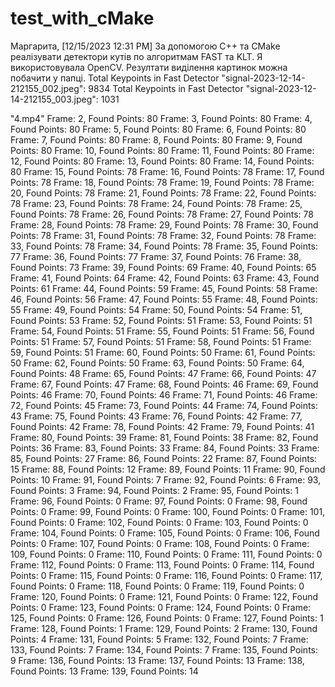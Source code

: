 # test_with_cMake
Маргарита, [12/15/2023 12:31 PM]
За допомогою С++ та СMake реалізувати детектори кутів по алгоритмам FAST та KLT. Я використовувала OpenCV. Резултати виділення картинок можна побачити у папці. 
Total Keypoints in Fast Detector "signal-2023-12-14-212155_002.jpeg": 9834
Total Keypoints in Fast Detector "signal-2023-12-14-212155_003.jpeg": 1031

"4.mp4"
Frame: 2, Found Points: 80
Frame: 3, Found Points: 80
Frame: 4, Found Points: 80
Frame: 5, Found Points: 80
Frame: 6, Found Points: 80
Frame: 7, Found Points: 80
Frame: 8, Found Points: 80
Frame: 9, Found Points: 80
Frame: 10, Found Points: 80
Frame: 11, Found Points: 80
Frame: 12, Found Points: 80
Frame: 13, Found Points: 80
Frame: 14, Found Points: 80
Frame: 15, Found Points: 78
Frame: 16, Found Points: 78
Frame: 17, Found Points: 78
Frame: 18, Found Points: 78
Frame: 19, Found Points: 78
Frame: 20, Found Points: 78
Frame: 21, Found Points: 78
Frame: 22, Found Points: 78
Frame: 23, Found Points: 78
Frame: 24, Found Points: 78
Frame: 25, Found Points: 78
Frame: 26, Found Points: 78
Frame: 27, Found Points: 78
Frame: 28, Found Points: 78
Frame: 29, Found Points: 78
Frame: 30, Found Points: 78
Frame: 31, Found Points: 78
Frame: 32, Found Points: 78
Frame: 33, Found Points: 78
Frame: 34, Found Points: 78
Frame: 35, Found Points: 77
Frame: 36, Found Points: 77
Frame: 37, Found Points: 76
Frame: 38, Found Points: 73
Frame: 39, Found Points: 69
Frame: 40, Found Points: 65
Frame: 41, Found Points: 64
Frame: 42, Found Points: 63
Frame: 43, Found Points: 61
Frame: 44, Found Points: 59
Frame: 45, Found Points: 58
Frame: 46, Found Points: 56
Frame: 47, Found Points: 55
Frame: 48, Found Points: 55
Frame: 49, Found Points: 54
Frame: 50, Found Points: 54
Frame: 51, Found Points: 53
Frame: 52, Found Points: 51
Frame: 53, Found Points: 51
Frame: 54, Found Points: 51
Frame: 55, Found Points: 51
Frame: 56, Found Points: 51
Frame: 57, Found Points: 51
Frame: 58, Found Points: 51
Frame: 59, Found Points: 51
Frame: 60, Found Points: 50
Frame: 61, Found Points: 50
Frame: 62, Found Points: 50
Frame: 63, Found Points: 50
Frame: 64, Found Points: 48
Frame: 65, Found Points: 47
Frame: 66, Found Points: 47
Frame: 67, Found Points: 47
Frame: 68, Found Points: 46
Frame: 69, Found Points: 46
Frame: 70, Found Points: 46
Frame: 71, Found Points: 46
Frame: 72, Found Points: 45
Frame: 73, Found Points: 44
Frame: 74, Found Points: 43
Frame: 75, Found Points: 43
Frame: 76, Found Points: 42
Frame: 77, Found Points: 42
Frame: 78, Found Points: 42
Frame: 79, Found Points: 41
Frame: 80, Found Points: 39
Frame: 81, Found Points: 38
Frame: 82, Found Points: 36
Frame: 83, Found Points: 33
Frame: 84, Found Points: 33
Frame: 85, Found Points: 27
Frame: 86, Found Points: 22
Frame: 87, Found Points: 15
Frame: 88, Found Points: 12
Frame: 89, Found Points: 11
Frame: 90, Found Points: 10
Frame: 91, Found Points: 7
Frame: 92, Found Points: 6
Frame: 93, Found Points: 3
Frame: 94, Found Points: 2
Frame: 95, Found Points: 1
Frame: 96, Found Points: 0
Frame: 97, Found Points: 0
Frame: 98, Found Points: 0
Frame: 99, Found Points: 0
Frame: 100, Found Points: 0
Frame: 101, Found Points: 0
Frame: 102, Found Points: 0
Frame: 103, Found Points: 0
Frame: 104, Found Points: 0
Frame: 105, Found Points: 0
Frame: 106, Found Points: 0
Frame: 107, Found Points: 0
Frame: 108, Found Points: 0
Frame: 109, Found Points: 0
Frame: 110, Found Points: 0
Frame: 111, Found Points: 0
Frame: 112, Found Points: 0
Frame: 113, Found Points: 0
Frame: 114, Found Points: 0
Frame: 115, Found Points: 0
Frame: 116, Found Points: 0
Frame: 117, Found Points: 0
Frame: 118, Found Points: 0
Frame: 119, Found Points: 0
Frame: 120, Found Points: 0
Frame: 121, Found Points: 0
Frame: 122, Found Points: 0
Frame: 123, Found Points: 0
Frame: 124, Found Points: 0
Frame: 125, Found Points: 0
Frame: 126, Found Points: 0
Frame: 127, Found Points: 1
Frame: 128, Found Points: 1
Frame: 129, Found Points: 2
Frame: 130, Found Points: 4
Frame: 131, Found Points: 5
Frame: 132, Found Points: 7
Frame: 133, Found Points: 7
Frame: 134, Found Points: 7
Frame: 135, Found Points: 9
Frame: 136, Found Points: 13
Frame: 137, Found Points: 13
Frame: 138, Found Points: 13
Frame: 139, Found Points: 14
